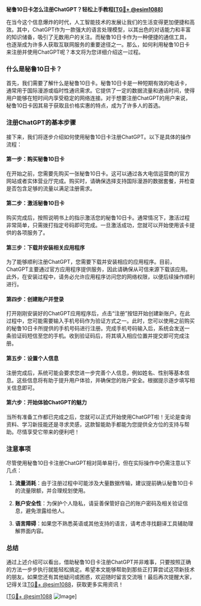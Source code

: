 **秘鲁10日卡怎么注册ChatGPT？轻松上手教程[[TG💪+ @esim1088](https://t.me/s/esim1088)]**

在当今这个信息爆炸的时代，人工智能技术的发展让我们的生活变得更加便捷和高效。其中，ChatGPT作为一款强大的语言处理模型，以其出色的对话能力和丰富的知识储备，吸引了无数用户的关注。而秘鲁10日卡作为一种便捷的通信工具，也逐渐成为许多人获取互联网服务的重要途径之一。那么，如何利用秘鲁10日卡来注册并使用ChatGPT呢？本文将为您详细介绍这一过程。

### 什么是秘鲁10日卡？

首先，我们需要了解什么是秘鲁10日卡。秘鲁10日卡是一种短期有效的电话卡，通常用于国际漫游或临时性通讯需求。它提供了一定的数据流量和通话时间，使得用户能够在短时间内享受稳定的网络连接。对于想要注册ChatGPT的用户来说，秘鲁10日卡因其易于获取且价格实惠的特点，成为了许多人的首选。

### 注册ChatGPT的基本步骤

接下来，我们将逐步介绍如何使用秘鲁10日卡注册ChatGPT。以下是具体的操作流程：

#### 第一步：购买秘鲁10日卡

在开始之前，您需要先购买一张秘鲁10日卡。这可以通过各大电信运营商的官方网站或者实体营业厅完成。购买时，请确保选择支持国际漫游的数据套餐，并检查是否包含足够的流量以满足注册需求。

#### 第二步：激活秘鲁10日卡

购买完成后，按照说明书上的指示激活您的秘鲁10日卡。通常情况下，激活过程非常简单，只需拨打指定号码即可完成。一旦激活成功，您就可以开始使用该卡提供的各项服务了。

#### 第三步：下载并安装相关应用程序

为了能够顺利注册ChatGPT，您需要下载并安装相应的应用程序。目前，ChatGPT主要通过官方应用程序提供服务，因此请确保从可信来源下载该应用。此外，在安装过程中，请务必允许应用程序访问您的网络权限，以便后续操作顺利进行。

#### 第四步：创建账户并登录

打开刚刚安装好的ChatGPT应用程序后，点击“注册”按钮开始创建新账户。在此过程中，您可能需要输入手机号码作为验证方式之一。此时，您可以使用之前购买的秘鲁10日卡所提供的手机号码进行注册。完成手机号码输入后，系统会发送一条验证码短信至您的手机。收到验证码后，将其填入相应位置并提交即可完成注册。

#### 第五步：设置个人信息

注册完成后，系统可能会要求您进一步完善个人信息，例如姓名、性别等基本信息。这些信息将有助于提升用户体验，并确保您的账户安全。根据提示逐步填写相关信息即可。

#### 第六步：开始体验ChatGPT的魅力

当所有准备工作都已完成之后，您就可以正式开始使用ChatGPT啦！无论是查询资料、学习新技能还是寻求灵感，这款智能助手都能为您提供全方位的支持与帮助。尽情享受它带来的便利吧！

### 注意事项

尽管使用秘鲁10日卡注册ChatGPT相对简单易行，但在实际操作中仍需注意以下几点：

1. **流量消耗**：由于注册过程中可能涉及大量数据传输，建议提前确认秘鲁10日卡的流量限额，并合理规划使用。
   
2. **账户安全性**：为保护个人隐私，请妥善保管好自己的账户密码及相关验证信息，避免泄露给他人。
   
3. **语言障碍**：如果您不熟悉英语或其他支持的语言，请考虑寻找翻译工具辅助理解界面内容。

### 总结

通过上述介绍可以看出，借助秘鲁10日卡注册ChatGPT并非难事，只要按照正确的方法一步步执行就能轻松搞定。希望本文能够帮助到那些正打算尝试这项新技术的朋友。如果您还有其他疑问或困惑，欢迎随时留言交流哦！最后再次提醒大家，记得关注[TG💪+ @esim1088](https://t.me/s/esim1088)，获取更多实用资讯！

[[TG💪+ @esim1088](https://t.me/s/esim1088) ![Image](https://i.postimg.cc/4NQfJmqS/Snipaste-2025-05-13-00-14-12.png)]